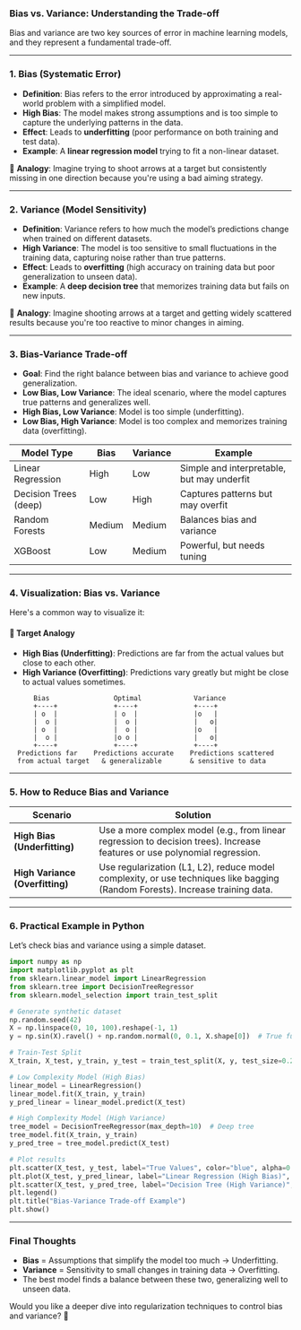 ### **Bias vs. Variance: Understanding the Trade-off**

Bias and variance are two key sources of error in machine learning models, and they represent a fundamental trade-off.

---

### **1. Bias (Systematic Error)**
- **Definition**: Bias refers to the error introduced by approximating a real-world problem with a simplified model.
- **High Bias**: The model makes strong assumptions and is too simple to capture the underlying patterns in the data.
- **Effect**: Leads to **underfitting** (poor performance on both training and test data).
- **Example**: A **linear regression model** trying to fit a non-linear dataset.

🔹 **Analogy**: Imagine trying to shoot arrows at a target but consistently missing in one direction because you're using a bad aiming strategy.

---

### **2. Variance (Model Sensitivity)**
- **Definition**: Variance refers to how much the model’s predictions change when trained on different datasets.
- **High Variance**: The model is too sensitive to small fluctuations in the training data, capturing noise rather than true patterns.
- **Effect**: Leads to **overfitting** (high accuracy on training data but poor generalization to unseen data).
- **Example**: A **deep decision tree** that memorizes training data but fails on new inputs.

🔹 **Analogy**: Imagine shooting arrows at a target and getting widely scattered results because you're too reactive to minor changes in aiming.

---

### **3. Bias-Variance Trade-off**
- **Goal**: Find the right balance between bias and variance to achieve good generalization.
- **Low Bias, Low Variance**: The ideal scenario, where the model captures true patterns and generalizes well.
- **High Bias, Low Variance**: Model is too simple (underfitting).
- **Low Bias, High Variance**: Model is too complex and memorizes training data (overfitting).

| **Model Type**      | **Bias** | **Variance** | **Example** |
|--------------------|---------|------------|------------|
| Linear Regression | High    | Low        | Simple and interpretable, but may underfit |
| Decision Trees (deep) | Low  | High       | Captures patterns but may overfit |
| Random Forests | Medium | Medium | Balances bias and variance |
| XGBoost | Low | Medium | Powerful, but needs tuning |

---

### **4. Visualization: Bias vs. Variance**
Here's a common way to visualize it:

#### 🎯 **Target Analogy**
- **High Bias (Underfitting)**: Predictions are far from the actual values but close to each other.
- **High Variance (Overfitting)**: Predictions vary greatly but might be close to actual values sometimes.

```
      Bias                Optimal             Variance
      +----+              +----+              +----+
      | o  |              | o  |              |o   |
      |  o |              |  o |              |   o|
      | o  |              |  o |              |o   |
      |  o |              |o o |              |   o|
      +----+              +----+              +----+
  Predictions far    Predictions accurate    Predictions scattered
  from actual target   & generalizable       & sensitive to data
```

---

### **5. How to Reduce Bias and Variance**
| Scenario  | Solution |
|-----------|----------|
| **High Bias (Underfitting)** | Use a more complex model (e.g., from linear regression to decision trees). Increase features or use polynomial regression. |
| **High Variance (Overfitting)** | Use regularization (L1, L2), reduce model complexity, or use techniques like bagging (Random Forests). Increase training data. |

---

### **6. Practical Example in Python**
Let’s check bias and variance using a simple dataset.

```python
import numpy as np
import matplotlib.pyplot as plt
from sklearn.linear_model import LinearRegression
from sklearn.tree import DecisionTreeRegressor
from sklearn.model_selection import train_test_split

# Generate synthetic dataset
np.random.seed(42)
X = np.linspace(0, 10, 100).reshape(-1, 1)
y = np.sin(X).ravel() + np.random.normal(0, 0.1, X.shape[0])  # True function + noise

# Train-Test Split
X_train, X_test, y_train, y_test = train_test_split(X, y, test_size=0.2, random_state=42)

# Low Complexity Model (High Bias)
linear_model = LinearRegression()
linear_model.fit(X_train, y_train)
y_pred_linear = linear_model.predict(X_test)

# High Complexity Model (High Variance)
tree_model = DecisionTreeRegressor(max_depth=10)  # Deep tree
tree_model.fit(X_train, y_train)
y_pred_tree = tree_model.predict(X_test)

# Plot results
plt.scatter(X_test, y_test, label="True Values", color="blue", alpha=0.6)
plt.plot(X_test, y_pred_linear, label="Linear Regression (High Bias)", color="red", linestyle="dashed")
plt.scatter(X_test, y_pred_tree, label="Decision Tree (High Variance)", color="green", marker="x")
plt.legend()
plt.title("Bias-Variance Trade-off Example")
plt.show()
```

---

### **Final Thoughts**
- **Bias** = Assumptions that simplify the model too much → Underfitting.
- **Variance** = Sensitivity to small changes in training data → Overfitting.
- The best model finds a balance between these two, generalizing well to unseen data.

Would you like a deeper dive into regularization techniques to control bias and variance? 🚀
